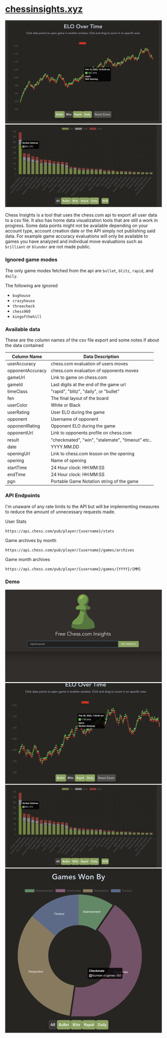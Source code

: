 # [chessinsights.xyz](https://chessinsights.xyz/)

![img](imgs/resByOppRating.png)
![img](imgs/topOpenings.png)

Chess Insights is a tool that uses the chess.com api to export all user data to a 
csv file. It also has home data visualization tools that are still a work in progress. 
Some data points might not be available depending on your account type, account creation date 
or the API simply not publishing said data. For example game accuracy evaluations will 
only be available to games you have analyzed and individual move evaluations 
such as `brilliant` or `blunder` are not made public. 

### Ignored game modes 
The only game modes fetched from the api are `bullet`, `blitz`, `rapid`, and `daily`.

The following are ignored
- `bughouse`
- `crazyhouse`
- `threecheck`
- `chess960`
- `kingofthehill`


### Available data
These are the column names of the csv file export and some notes if about the 
data contained

| Column Name      | Data Description                                  |
|------------------|---------------------------------------------------|
| userAccuracy     | chess.com evaluation of users moves               |
| opponentAccuracy | chess.com evaluation of opponents moves           |
| gameUrl          | Link to game on chess.com                         |
| gameId           | Last digits at the end of the game url            |
| timeClass        | "rapid", "blitz", "daily", or "bullet"            |
| fen              | The final layout of the board                     |
| userColor        | White or Black                                    |
| userRating       | User ELO during the game                          |
| opponent         | Username of opponent                              |
| opponentRating   | Opponent ELO during the game                      |
| opponentUrl      | Link to opponents profile on chess.com            |
| result           | "checkmated", "win", "stalemate", "timeout" etc.. |
| date             | YYYY.MM.DD                                        |
| openingUrl       | Link to chess.com lesson on the opening           |
| opening          | Name of opening                                   |
| startTime        | 24 Hour clock: HH:MM:SS                           |
| endTime          | 24 Hour clock: HH:MM:SS                           |
| pgn              | Portable Game Notation string of the game         |


### API Endpoints
I'm unaware of any rate limits to the API but will be implementing measures to
reduce the amount of unnecessary requests made. 

User Stats
```
https://api.chess.com/pub/player/{username}/stats
```

Game archives by month
```
https://api.chess.com/pub/player/{username}/games/archives
```

Game month archives
```
https://api.chess.com/pub/player/{username}/games/{YYYY}/{MM}
```

### Demo
![img](imgs/demo.png)
![img](imgs/rapidOverTime.png)
![img](imgs/topOpenings.png)
![img](imgs/gamesWonBy.png)




